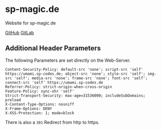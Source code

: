 # sp-magic.de

Website for sp-magic.de

[GitHub](https://github.com/samuel-p/sp-magic.de)
[GitLab](https://gitlab.com/samuel-p/sp-magic.de)

## Additional Header Parameters

The following Parameters are set directly on the Web-Server.

```
Content-Security-Policy: default-src 'none'; script-src 'self' https://umami.sp-codes.de; object-src 'none'; style-src 'self'; img-src 'self'; media-src 'none'; frame-src 'none'; font-src 'self'; connect-src 'self' https://umami.sp-codes.de
Referrer-Policy: strict-origin-when-cross-origin
Feature-Policy: sync-xhr 'self'
Strict-Transport-Security: max-age=31536000; includeSubDomains; preload
X-Content-Type-Options: nosniff
X-Frame-Options: DENY
X-XSS-Protection: 1; mode=block
```

There is also a `301` Redirect from http to https.
